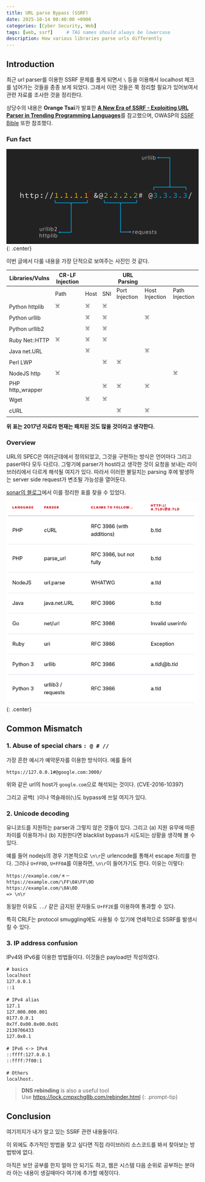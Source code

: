 ```yaml
---
title: URL parse Bypass (SSRF)
date: 2025-10-14 00:40:00 +0900
categories: [Cyber Security, Web]
tags: [web, ssrf]     # TAG names should always be lowercase
description: How various libraries parse urls differently
---
```


## Introduction

최근 url parser를 이용한 SSRF 문제를 풀게 되면서 `\` 등을 이용해서 localhost 체크를 넘어가는 것들을 종종 보게 되었다.
그래서 이런 것들은 쭉 정리할 필요가 있어보여서 관련 자료를 조사한 것을 정리한다.

상당수의 내용은 **Orange Tsai**가 발표한 [**A New Era of SSRF - Exploiting URL Parser in Trending Programming Languages**](https://www.blackhat.com/docs/us-17/thursday/us-17-Tsai-A-New-Era-Of-SSRF-Exploiting-URL-Parser-In-Trending-Programming-Languages.pdf)를 참고했으며, OWASP의 [SSRF Bible](https://cheatsheetseries.owasp.org/assets/Server_Side_Request_Forgery_Prevention_Cheat_Sheet_SSRF_Bible.pdf) 또한 참조했다.

### Fun fact

![Orange Tsai의 PPT 슬라이드 중 일부](/assets/blog/urlparse/0.png){: .center}

이번 글에서 다룰 내용을 가장 단적으로 보여주는 사진인 것 같다.

| Libraries/Vulns     | CR-LF Injection |       |       | URL Parsing |       |       |
|----------------------|----------------|-------|-------|--------------|-------|-------|
|                      | Path           | Host  | SNI   | Port Injection | Host Injection | Path Injection |
| Python httplib       | ☠️              | ☠️     | ☠️     |                |                 |                 |
| Python urllib        |                | ☠️     | ☠️     |                | ☠️              |                 |
| Python urllib2       |                | ☠️     | ☠️     |                |                 |                 |
| Ruby Net::HTTP       | ☠️              | ☠️     | ☠️     |                |                 |                 |
| Java net.URL         |                | ☠️     |       |                | ☠️              |                 |
| Perl LWP             |                |       | ☠️     | ☠️             |                 |                 |
| NodeJS http          | ☠️              |       |       |                |                 | ☠️              |
| PHP http_wrapper     |                |       | ☠️     | ☠️             | ☠️              |                 |
| Wget                 |                | ☠️     | ☠️     |                |                 |                 |
| cURL                 |                |       |       | ☠️             | ☠️              |                 |

**위 표는 2017년 자료라 현재는 패치된 것도 많을 것이라고 생각한다.**

### Overview

URL의 SPEC은 여러군데에서 정의되었고, 그것을 구현하는 방식은 언어마다 그리고 paser마다 모두 다르다. 
그렇기에 parser가 host라고 생각한 것이 요청을 보내는 라이브러리에서 다르게 해석될 여지가 있다.
따라서 이러한 불일치는 parsing 후에 발생하는 server side request가 변조될 가능성을 열어둔다.

[sonar의 블로그](https://www.sonarsource.com/blog/security-implications-of-url-parsing-differentials/)에서 이를 정리한 표를 찾을 수 있었다.

![](/assets/blog/urlparse/1.png){: .center}


## Common Mismatch

### 1. Abuse of special chars `: @ # //` 

가장 흔한 예시가 예약문자를 이용한 방식이다.
예를 들어

```shell
https://127.0.0.1#@google.com:3000/
```
위와 같은 url의 host가 `google.com`으로 해석되는 것이다. (CVE-2016-10397)

그리고 공백(` `)이나 역슬래쉬(`\`)도 bypass에 쓰일 여지가 있다. 

### 2. Unicode decoding

유니코드를 지원하는 parser과 그렇지 않은 것들이 있다.
그리고 (a) 지원 유무에 따른 차이를 이용하거나 (b) 지원한다면 blacklist bypass가 시도되는 상황을 생각해 볼 수 있다.

예를 들어 nodejs의 경우 기본적으로 `\n\r`은 urlencode를 통해서 escape 처리를 한다.
그러나 `U+FF0D`, `U+FF0A`를 이용하면, `\n\r`이 들어가기도 한다.
이유는 이렇다:

```text
https://example.com/＊－
https://example.com/\FF\0A\FF\0D
https://example.com/\0A\0D
=> \n\r
``` 

동일한 이유도 `../` 같은 금지된 문자들도 `U+FF2E`를 이용하여 통과할 수 있다.

특히 CRLF는 protocol smuggling에도 사용될 수 있기에 연쇄적으로 SSRF를 발생시킬 수 있다.

### 3. IP address confusion

IPv4와 IPv6를 이용한 방법들이다. 이것들은 payload만 작성하였다.

```shell
# basics
localhost
127.0.0.1
::1

# IPv4 alias
127.1
127.000.000.001
0177.0.0.1
0x7f.0x00.0x00.0x01
2130706433
127.0x0.1

# IPv6 <-> IPv4
::ffff:127.0.0.1
::ffff:7f00:1

# Others
localhost.
```
> **DNS rebinding** is also a useful tool <br>
> Use https://lock.cmpxchg8b.com/rebinder.html 
{: .prompt-tip}


## Conclusion

여기끼지가 내가 알고 있는 SSRF 관련 내용들이다. 

이 외에도 추가적인 방법을 찾고 싶다면 직접 라이브러리 소스코드를 봐서 찾아보는 방법밖에 없다.


아직은 보안 공부를 한지 얼마 안 되기도 하고, 웹은 시스템 다음 순위로 공부하는 분야라 아는 내용이 생길때마다 여기에 추가할 예정이다.
